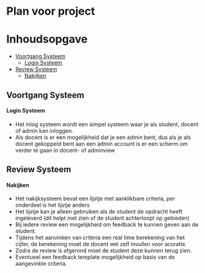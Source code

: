 # Plan voor project

# Inhoudsopgave
- [Voortgang Systeem](#voortgang-systeem)
  - [Login Systeem](#login-systeem) 
- [Review Systeem](#review-systeem)
  - [Nakijken](#nakijken)

## Voortgang Systeem

#### Login Systeem
- Het inlog systeem wordt een simpel systeem waar je als student, docent of admin kan inloggen.
- Als docent is er een mogelijkheid dat je een admin bent, dus als je als docent gekoppeld bent aan een admin account is er een scherm om verder te gaan in docent- of adminview

## Review Systeem

#### Nakijken
- Het nakijksysteem bevat een lijstje met aanklikbare criteria, per onderdeel is het lijstje anders
- Het lijstje kan je alleen gebruiken als de student de opdracht heeft ingeleverd (dit helpt met zien of de student achterloopt op gebieden)
- Bij iedere review een mogelijkheid om feedback te kunnen geven aan de student.
- Tijdens het aanvinken van criteria een real time berekening van het cijfer, de berekening moet de docent wel zelf invullen voor acuratie.
- Zodra de review is afgerond moet de student deze kunnen terug zien.
- Eventueel een feedback template mogelijkheid op basis van de aangevinkte criteria.